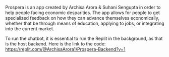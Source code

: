 Prospera is an app created by Archisa Arora & Suhani Sengupta in order to help people facing economic desparities. The app allows for people to get specialized feedback on how they can advance themselves economically, whether that be through means of education, applying to jobs, or integrating into the current market. 

To run the chatbot, it is essential to run the Replit in the background, as that is the host backend. Here is the link to the code: https://replit.com/@ArchisaArora1/Prospera-Backend?v=1
